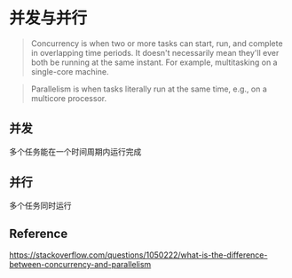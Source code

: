 # 并发与并行

> Concurrency is when two or more tasks can start, run, and complete in overlapping time periods. 
> It doesn't necessarily mean they'll ever both be running at the same instant. For example, multitasking on a single-core machine.

> Parallelism is when tasks literally run at the same time, e.g., on a multicore processor.

## 并发
多个任务能在一个时间周期内运行完成

## 并行
多个任务同时运行

## Reference

<https://stackoverflow.com/questions/1050222/what-is-the-difference-between-concurrency-and-parallelism>
